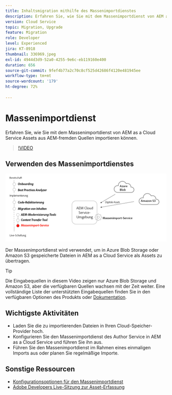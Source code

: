 ```yaml
---
title: Inhaltsmigration mithilfe des Massenimportdienstes
description: Erfahren Sie, wie Sie mit dem Massenimportdienst von AEM as a Cloud Service Assets aus AEM-fremden Quellen importieren können.
version: Cloud Service
topic: Migration, Upgrade
feature: Migration
role: Developer
level: Experienced
jira: KT-8918
thumbnail: 336969.jpeg
exl-id: 4944d3d9-52a0-4255-9e6c-eb119160e400
duration: 656
source-git-commit: 9fef4b77a2c70c8cf525d42686f4120e481945ee
workflow-type: tm+mt
source-wordcount: '179'
ht-degree: 72%

---
```


# Massenimportdienst

Erfahren Sie, wie Sie mit dem Massenimportdienst von AEM as a Cloud Service Assets aus AEM-fremden Quellen importieren können.



>[!VIDEO](https://video.tv.adobe.com/v/336969?quality=12&learn=on)

## Verwenden des Massenimportdienstes

![Lebenszyklus des Massenimportdienstes](../assets/bulk-import-service.png)

Der Massenimportdienst wird verwendet, um in Azure Blob Storage oder Amazon S3 gespeicherte Dateien in AEM as a Cloud Service als Assets zu übertragen.

>[!TIP]
>
> Die Eingabequellen in diesem Video zeigen nur Azure Blob Storage und Amazon S3, aber die verfügbaren Quellen wachsen mit der Zeit weiter. Eine vollständige Liste der unterstützten Eingabequellen finden Sie in den verfügbaren Optionen des Produkts oder [Dokumentation](https://experienceleague.adobe.com/docs/experience-manager-cloud-service/content/assets/manage/add-assets.html#bulk-upload).

## Wichtigste Aktivitäten

+ Laden Sie die zu importierenden Dateien in Ihren Cloud-Speicher-Provider hoch.
+ Konfigurieren Sie den Massenimportdienst des Author Service in AEM as a Cloud Service und führen Sie ihn aus.
+ Führen Sie den Massenimportdienst im Rahmen eines einmaligen Imports aus oder planen Sie regelmäßige Importe.

## Sonstige Ressourcen

+ [Konfigurationsoptionen für den Massenimportdienst](https://experienceleague.adobe.com/docs/experience-manager-cloud-service/content/assets/manage/add-assets.html?lang=de#configure-bulk-ingestor-tool)
+ [Adobe Developers Live-Sitzung zur Asset-Erfassung](https://experienceleague.adobe.com/docs/adobe-developers-live-events/events/2021/feb2021/asset-bulk-ingestion.html?lang=de)

